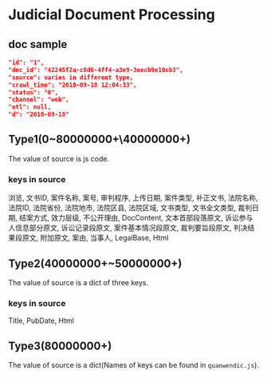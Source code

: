 # Judicial Document Processing

## doc sample
```json
"id": "1",
"doc_id": "42245f2a-c8d6-4ff4-a3e9-3eecb9e10cb3",
"source": varies in different type,
"crawl_time": "2018-09-18 12:04:33",
"status": "0",
"channel": "web",
"etl": null,
"d": "2018-09-18"
```

## Type1(0~80000000+\\40000000+)
The value of source is js code.
### keys in source
浏览, 文书ID, 案件名称, 案号, 审判程序, 上传日期, 案件类型, 补正文书, 法院名称, 法院ID, 法院省份, 法院地市, 法院区县, 法院区域, 文书类型, 文书全文类型, 裁判日期, 结案方式, 效力层级, 不公开理由, DocContent, 文本首部段落原文, 诉讼参与人信息部分原文, 诉讼记录段原文, 案件基本情况段原文, 裁判要旨段原文, 判决结果段原文, 附加原文, 案由, 当事人, LegalBase, Html

## Type2(40000000+~50000000+)
The value of source is a dict of three keys.
### keys in source
Title, PubDate, Html

## Type3(80000000+)
The value of source is a dict(Names of keys can be found in `quanwendic.js`).